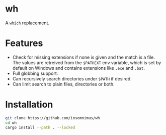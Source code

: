 # wh

A `which` replacement.

# Features
-	Check for missing extensions if none is given and the match is a file. The values are retreived from the `$PATHEXT` env variable, which is set by default on Windows and contains extensions like `.exe` and `.bat`.
-	Full globbing support.
-	Can recursively search directories under `$PATH` if desired.
-	Can limit search to plain files, directories or both.

# Installation
```sh
git clone https://github.com/insomnimus/wh
cd wh
cargo install --path . --locked
```
